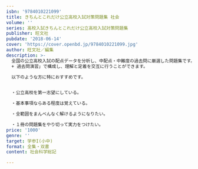```yaml
---
isbn: '9784010221099'
title: きちんとこれだけ公立高校入試対策問題集 社会
volume: ''
series: 高校入試きちんとこれだけ公立高校入試対策問題集
publisher: 旺文社
pubdate: '2018-06-14'
cover: 'https://cover.openbd.jp/9784010221099.jpg'
author: 旺文社／編集
description: >-
  全国の公立高校入試の配点データを分析し、中配点・中難度の過去問に厳選した問題集です。学習効果が最も出やすい「標準問題」を確実に解く力をつけることを目的として、各課を「要点まとめ
  + 過去問演習」で構成し、理解と定着を交互に行うことができます。

  以下のような方に特におすすめです。


  ・公立高校を第一志望にしている。

  ・基本事項ならある程度は覚えている。

  ・全範囲をまんべんなく解けるようになりたい。

  ・１冊の問題集をやり切って実力をつけたい。
price: '1000'
genre: ''
target: 学参I(小中)
format: 全集・双書
content: 社会科学総記

---
```

